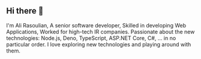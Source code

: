 ## Hi there 👋

I'm Ali Rasoulian, A senior software developer, Skilled in developing Web Applications, Worked for high-tech IR companies. Passionate about the new technologies: Node.js, Deno, TypeScript, ASP.NET Core, C#, ... in no particular order. I love exploring new technologies and playing around with them.






















































